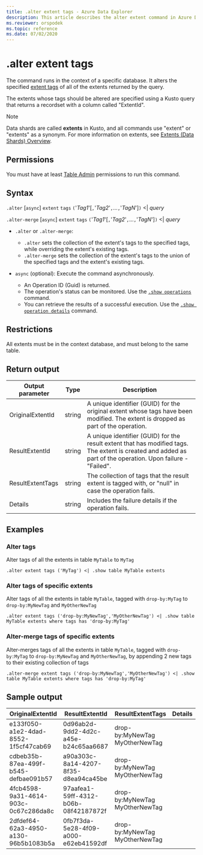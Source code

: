 ```yaml
---
title: .alter extent tags - Azure Data Explorer
description: This article describes the alter extent command in Azure Data Explorer.
ms.reviewer: orspodek
ms.topic: reference
ms.date: 07/02/2020
---
```


# .alter extent tags

The command runs in the context of a specific database. It alters the specified [extent tags](extents-overview.md#extent-tagging) of all of the extents returned by the query.

The extents whose tags should be altered are specified using a Kusto query that returns a recordset with a column called "ExtentId".

> [!NOTE]
> Data shards are called **extents** in Kusto, and all commands use "extent" or "extents" as a synonym.
> For more information on extents, see [Extents (Data Shards) Overview](extents-overview.md).

## Permissions

You must have at least [Table Admin](access-control/role-based-access-control.md) permissions to run this command.

## Syntax

`.alter` [`async`] `extent` `tags` `(`'*Tag1*'[`,`'*Tag2*'`,`...`,`'*TagN*']`)` <| *query*

`.alter-merge` [`async`] `extent` `tags` `(`'*Tag1*'[`,`'*Tag2*'`,`...`,`'*TagN*']`)` <| *query*

* `.alter` or `.alter-merge`:
  * `.alter` sets the collection of the extent's tags to the specified tags, while overriding the extent's existing tags.
  * `.alter-merge` sets the collection of the extent's tags to the union of the specified tags and the extent's existing tags.

* `async` (optional): Execute the command asynchronously.
   * An Operation ID (Guid) is returned. 
   * The operation's status can be monitored. Use the [`.show operations`](operations.md#show-operations) command.
   * You can retrieve the results of a successful execution. Use the [`.show operation details`](operations.md#show-operation-details) command.

## Restrictions

All extents must be in the context database, and must belong to the same table.

## Return output

|Output parameter |Type |Description|
|---|---|---|
|OriginalExtentId |string |A unique identifier (GUID) for the original extent whose tags have been modified. The extent is dropped as part of the operation.|
|ResultExtentId |string |A unique identifier (GUID) for the result extent that has modified tags. The extent is created and added as part of the operation. Upon failure - "Failed".|
|ResultExtentTags |string |The collection of tags that the result extent is tagged with, or "null" in case the operation fails.|
|Details |string |Includes the failure details if the operation fails.|

## Examples

### Alter tags 

Alter tags of all the extents in table `MyTable` to `MyTag`

```kusto
.alter extent tags ('MyTag') <| .show table MyTable extents
```

### Alter tags of specific extents

Alter tags of all the extents in table `MyTable`, tagged with `drop-by:MyTag` to `drop-by:MyNewTag` and `MyOtherNewTag`

```kusto
.alter extent tags ('drop-by:MyNewTag','MyOtherNewTag') <| .show table MyTable extents where tags has 'drop-by:MyTag'
```

### Alter-merge tags of specific extents

Alter-merges tags of all the extents in table `MyTable`, tagged with `drop-by:MyTag` to `drop-by:MyNewTag` and `MyOtherNewTag`, by
appending 2 new tags to their existing collection of tags

```kusto
.alter-merge extent tags ('drop-by:MyNewTag','MyOtherNewTag') <| .show table MyTable extents where tags has 'drop-by:MyTag'
```


## Sample output

|OriginalExtentId |ResultExtentId | ResultExtentTags | Details
|---|---|---|---
|e133f050-a1e2-4dad-8552-1f5cf47cab69 |0d96ab2d-9dd2-4d2c-a45e-b24c65aa6687 | drop-by:MyNewTag MyOtherNewTag| 
|cdbeb35b-87ea-499f-b545-defbae091b57 |a90a303c-8a14-4207-8f35-d8ea94ca45be | drop-by:MyNewTag MyOtherNewTag| 
|4fcb4598-9a31-4614-903c-0c67c286da8c |97aafea1-59ff-4312-b06b-08f42187872f | drop-by:MyNewTag MyOtherNewTag| 
|2dfdef64-62a3-4950-a130-96b5b1083b5a |0fb7f3da-5e28-4f09-a000-e62eb41592df | drop-by:MyNewTag MyOtherNewTag| 
